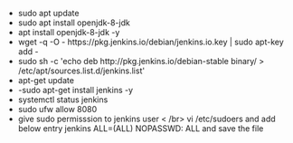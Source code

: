 <ul>
<li> sudo apt update</li>
<li> sudo apt install openjdk-8-jdk </li>
<li> apt install openjdk-8-jdk -y</li>
<li> wget -q -O - https://pkg.jenkins.io/debian/jenkins.io.key | sudo apt-key add - </li>
<li> sudo sh -c 'echo deb http://pkg.jenkins.io/debian-stable binary/ > /etc/apt/sources.list.d/jenkins.list' </li>
<li> apt-get update </li>
<li> -sudo apt-get install jenkins -y </li>
<li>systemctl status jenkins </li>
<li>sudo ufw allow 8080 </li>
<li> give sudo permisssion to jenkins user < /br>
       vi /etc/sudoers
       and add below entry
       jenkins ALL=(ALL) NOPASSWD: ALL
       and save the file
 </li>
</ul>

